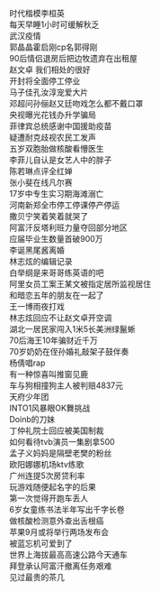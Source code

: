 时代楷模李桓英  
每天早睡1小时可缓解秋乏  
武汉疫情  
郭晶晶霍启刚cp名郭得刚  
90后情侣退房后把边牧遗弃在出租屋  
赵文卓 我们相处的很好  
开封将全面停工停业  
马子佳孔汝淳宠爱大片  
邓超问孙俪赵又廷吻戏怎么都不戴口罩  
央视曝光花钱办升学骗局  
菲律宾总统感谢中国援助疫苗  
疑遭耐克歧视农民工发声  
五岁双胞胎做核酸看懵医生  
李菲儿自认是女艺人中的胖子  
陈若琳点评全红婵  
张小斐在线凡尔赛  
17岁中专生实习期海滩溺亡  
河南新郑全市停工停课停产停运  
撒贝宁笑着笑着就哭了  
阿富汗反塔利班力量夺回部分地区  
应届毕业生数量首破900万  
李诞黑尾酱离婚  
林志炫的编辑记录  
白举纲是来哥哥练英语的吧  
阿里女员工案王某文被指定居所监视居住  
和暗恋五年的朋友在一起了  
王一博雨夜打戏  
林志炫回应不让赵文卓开空调  
湖北一居民家闯入1米5长美洲绿鬣蜥  
70后海王10年骗财近千万  
70岁奶奶在侄孙婚礼敲架子鼓伴奏  
杨倩唱rap  
有一种惊喜叫推窗见鹿  
车与狗相撞狗主人被判赔4837元  
天府少年团  
INTO1风暴眼OK舞挑战  
Doinb的刀妹  
丁仲礼院士回应被美国制裁  
如何看待tvb演员一集剧拿500  
孟子义妈妈是隔壁老樊的粉丝  
欧阳娜娜机场ktv练歌  
广州连提5次房贷利率  
玩游戏随便起名字的后果  
第一次觉得开跑车丢人  
6岁女童练书法半年写出千字长卷  
做核酸检测意外查出舌根癌  
苹果9月或将举行两场发布会  
被蓝忘机可爱到了  
世界上海拔最高高速公路今天通车  
拜登承认阿富汗撤离任务艰难  
见过最贵的茶几  
